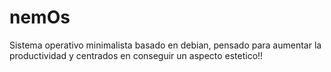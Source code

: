 # nemOs
Sistema operativo minimalista basado en debian, pensado para aumentar la productividad y centrados en conseguir un aspecto estetico!!
